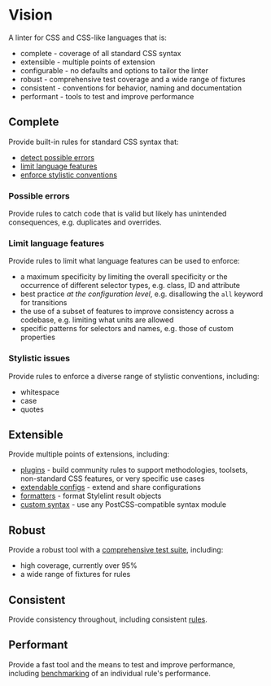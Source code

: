 # Vision

A linter for CSS and CSS-like languages that is:

- complete - coverage of all standard CSS syntax
- extensible - multiple points of extension
- configurable - no defaults and options to tailor the linter
- robust - comprehensive test coverage and a wide range of fixtures
- consistent - conventions for behavior, naming and documentation
- performant - tools to test and improve performance

## Complete

Provide built-in rules for standard CSS syntax that:

- [detect possible errors](../user-guide/rules/list.md#possible-errors)
- [limit language features](../user-guide/rules/list.md#limit-language-features)
- [enforce stylistic conventions](../user-guide/rules/list.md#stylistic-issues)

### Possible errors

Provide rules to catch code that is valid but likely has unintended consequences, e.g. duplicates and overrides.

### Limit language features

Provide rules to limit what language features can be used to enforce:

- a maximum specificity by limiting the overall specificity or the occurrence of different selector types, e.g. class, ID and attribute
- best practice _at the configuration level_, e.g. disallowing the `all` keyword for transitions
- the use of a subset of features to improve consistency across a codebase, e.g. limiting what units are allowed
- specific patterns for selectors and names, e.g. those of custom properties

### Stylistic issues

Provide rules to enforce a diverse range of stylistic conventions, including:

- whitespace
- case
- quotes

## Extensible

Provide multiple points of extensions, including:

- [plugins](../developer-guide/plugins.md) - build community rules to support methodologies, toolsets, non-standard CSS features, or very specific use cases
- [extendable configs](../user-guide/configure.md#extends) - extend and share configurations
- [formatters](../developer-guide/formatters.md) - format Stylelint result objects
- [custom syntax](../user-guide/usage/options.md#customSyntax) - use any PostCSS-compatible syntax module

## Robust

Provide a robust tool with a [comprehensive test suite](../developer-guide/rules.md#write-tests), including:

- high coverage, currently over 95%
- a wide range of fixtures for rules

## Consistent

Provide consistency throughout, including consistent [rules](../user-guide/rules/about.md).

## Performant

Provide a fast tool and the means to test and improve performance, including [benchmarking](../developer-guide/rules.md#improve-the-performance-of-a-rule) of an individual rule's performance.
